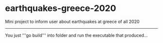 # earthquakes-greece-2020
Mini project to inform user about earthquakes at greece of all 2020


---
You just '''go build''' into folder and run the executable that produced...

